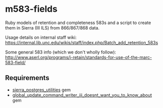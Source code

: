 # m583-fields

Ruby models of retention and completeness 583s and a script to create them
in Sierra (III ILS) from 866/867/868 data.

Usage details on internal staff wiki:
  <https://internal.lib.unc.edu/wikis/staff/index.php/Batch_add_retention_583s>

Some general 583 info (which we don't wholly follow):
  <http://www.aserl.org/programs/j-retain/standards-for-use-of-the-marc-583-field/>

## Requirements

- [sierra_postgres_utilities](https://github.com/UNC-Libraries/sierra-postgres-utilities) gem
- [global_update_command_writer_iii_doesnt_want_you_to_know_about](https://github.com/ldss-jm/global-update-command-writer-iii-doesnt-want-you-to-know-about) gem

